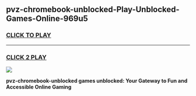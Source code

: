 
## pvz-chromebook-unblocked-Play-Unblocked-Games-Online-969u5
<h3>
<a href="https://premium76.site?title=pvz-chromebook-unblocked&ref=25A">CLICK TO PLAY</a></h3>
<hr>

<h3>
<a href="https://premium76.site?title=pvz-chromebook-unblocked&ref=25A">CLICK 2 PLAY</a>
  
</h3>

<a href="https://premium76.site?title=pvz-chromebook-unblocked&ref=25A"><img src="https://clearcache.store/games.png"></a>


**pvz-chromebook-unblocked games unblocked: Your Gateway to Fun and Accessible Online Gaming**
